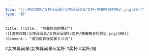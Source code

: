 ```yaml
---
Icon: "![[游戏攻略/女神异闻录/女神异闻录5/奖杯/無聲無息的靠近.png|30]]"
Type: "铜"
---
```

```ad-common-bronze-trophy
title: (Title:: "無聲無息的靠近")
![[游戏攻略/女神异闻录/女神异闻录5/奖杯/無聲無息的靠近.png|100]]
(Comment:: "成功從背後突襲５０次")
```

#女神异闻录/女神异闻录5/奖杯 #奖杯 #奖杯/铜
